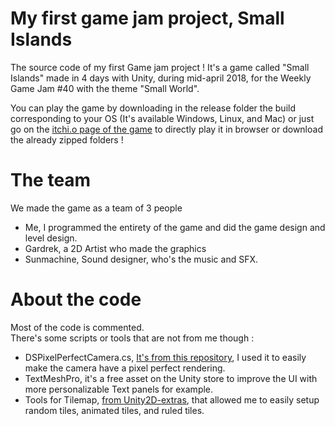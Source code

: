 # My first game jam project, Small Islands

The source code of my first Game jam project ! It's a game called "Small Islands" made 
in 4 days with Unity, during mid-april 2018, for the Weekly Game Jam #40 with the theme "Small World".

You can play the game by downloading in the release folder the build corresponding to your OS (It's available Windows, Linux, and Mac)
or just go on the <a href="https://cawotte.itch.io/small-islands">itchi.o page of the game</a>
 to directly play it in browser or download the already zipped folders !

# The team
We made the game as a team of 3 people
- Me, I programmed the entirety of the game and did the game design and level design.
- Gardrek, a 2D Artist who made the graphics
- Sunmachine, Sound designer, who's the music and SFX.

# About the code
Most of the code is commented.
<br/>There's some scripts or tools that are not from me though : 
  - DSPixelPerfectCamera.cs, <a href="https://github.com/cmilr/DeadSimple-Pixel-Perfect-Camera">It's from this repository</a>, I used it to easily make the camera have a pixel perfect rendering. 
  - TextMeshPro, it's a free asset on the Unity store to improve the UI with more personalizable Text panels for example.
  - Tools for Tilemap, <a href="https://github.com/Unity-Technologies/2d-extras">from Unity2D-extras</a>, that allowed me to easily setup random tiles, animated tiles, and ruled tiles.
